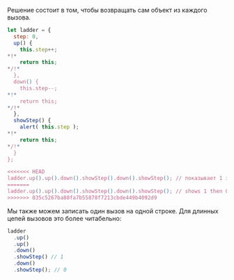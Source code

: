 Решение состоит в том, чтобы возвращать сам объект из каждого вызова.

```js run demo
let ladder = {
  step: 0,
  up() {
    this.step++;
*!*
    return this;
*/!*
  },
  down() {
    this.step--;
*!*
    return this;
*/!*
  },
  showStep() {
    alert( this.step );
*!*
    return this;
*/!*
  }
};

<<<<<<< HEAD
ladder.up().up().down().showStep().down().showStep(); // показывает 1 затем 0
=======
ladder.up().up().down().showStep().down().showStep(); // shows 1 then 0
>>>>>>> 035c5267ba80fa7b55878f7213cbde449b4092d9
```

Мы также можем записать один вызов на одной строке. Для длинных цепей вызовов это более читабельно:

```js
ladder
  .up()
  .up()
  .down()
  .showStep() // 1
  .down()
  .showStep(); // 0
```
